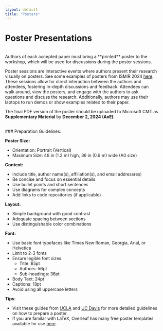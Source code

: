```yaml
---
layout: default
title: "Posters"
---
```


# Poster Presentations

<br>
Authors of each accepted paper must bring a **printed** poster to the workshop,
which will be used for discussions during the poster sessions.

Poster sessions are interactive events where authors present their research
visually on posters. See some examples of posters from ISMIR 2024 [here](https://ismir2024program.ismir.net/papers.html?filter=keywords&search=).
These sessions allow for direct interaction between the authors
and attendees, fostering in-depth discussions and feedback. Attendees can walk
around, view the posters, and engage with the authors to ask questions and
discuss the research. Additionally, authors may use their laptops to run demos
or show examples related to their paper.

The final PDF version of the poster should be uploaded to Microsoft CMT as
**Supplementary Material** by **December 2, 2024 (AoE)**.

<br>
### Preparation Guidelines:

**Poster Size:**
* Orientation: Portrait (Vertical)
* Maximum Size: 48 in (1.2 m) high, 36 in (0.9 m) wide (A0 size)

**Content:**
* Include title, author name(s), affiliation(s), and email address(es)
* Be concise and focus on essential details
* Use bullet points and short sentences
* Use diagrams for complex concepts
* Add links to code repositories (if applicable)

**Layout:**
* Simple background with good contrast
* Adequate spacing between sections
* Use distinguishable color combinations

**Font:**
* Use basic font typefaces like Times New Roman, Georgia, Arial, or Helvetica
* Limit to 2-3 fonts
* Ensure legible font sizes
	* Title: 85pt
	* Authors: 56pt
	* Sub-headings: 36pt
* Body Text: 24pt
* Captions: 18pt
* Avoid using all uppercase letters

**Tips:**
* Visit these guides from [UCLA](https://guides.library.ucla.edu/c.php?g=223540&p=1480858) and [UC Davis](https://urc.ucdavis.edu/sites/g/files/dgvnsk3561/files/inline-files/General%20Poster%20Design%20Principles%20-%20Handout.pdf) for more detailed guidelines on how to prepare a poster.
* If you are familar with LaTeX, Overleaf has many free poster templates available for use [here](https://www.overleaf.com/latex/templates/tagged/poster).

